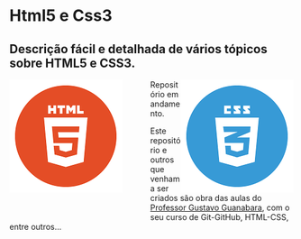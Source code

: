 # Html5 e Css3
## Descrição fácil e detalhada de vários tópicos sobre HTML5 e CSS3.

 <img src="html5.png" width="200" align="left" style="margin-right: 50px; margin-bottom: 50px"/>

 <img src="css3.png" width="200" align="right"/>
 
 <p>Repositório em andamento.</p>

 Este repositório e outros que venham a ser criados são obra das aulas do [Professor Gustavo Guanabara](https://www.youtube.com/cursoemvideo), com o seu curso de Git-GitHub, HTML-CSS, entre outros...
